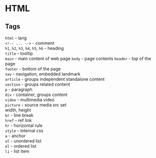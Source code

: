 # HTML

## Tags
`html` - lang  
`<!-- ... -->` - comment  
`h1`, `h2`, `h3`, `h4`, `h5`, `h6` - heading  
`title` - tooltip    
`main` - main content of web page
`body` - page contents
`header` - top of the page  
`footer` - bottom of the page  
`nav` - navigation, embedded landmark  
`article` - groups independent standalone content  
`section` - groups related content  
`p` - paragraph  
`div` - container, groups content  
`video` - multimedia video    
`picture` - source media src set  
width, height  
`br` - line break  
`href` - ref link  
`hr` - horizontal rule  
`style` - internal css  
`a` - anchor  
`ul` - unordered list  
`ol` - ordered list  
`li` - list item  
